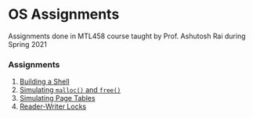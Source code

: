 # OS Assignments
 Assignments done in MTL458 course taught by Prof. Ashutosh Rai during Spring 2021
 

### Assignments
1. [Building a Shell](assg1/)
2. [Simulating `malloc()` and `free()`](assg2/)
3. [Simulating Page Tables](assg3/)
4. [Reader-Writer Locks](assg4/)
